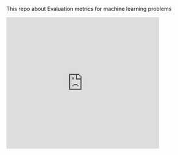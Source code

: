 This repo about Evaluation metrics for machine learning problems


<iframe width="402" height="346" frameborder="0" scrolling="no" src="https://1drv.ms/x/c/9c308a9aba883e59/IQRLqclBQzJbS4XVrXUA16yzAXMhFR0aL6RuO963NeQ04Ys?AllowTyping=True&ActiveCell='Regression_metrics'!T2&wdHideGridlines=True&wdHideHeaders=True&wdDownloadButton=True&wdInConfigurator=True&wdInConfigurator=True"></iframe>
